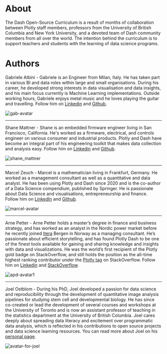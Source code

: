# About
The Dash Open-Source Curriculum is a result of months of collaboration between Plotly staff members, professors from the University of British Columbia and New York University, and a devoted team of Dash community members from all over the world. The intention behind the curriculum is to support teachers and students with the learning of data science programs. 

# Authors

Gabriele Albini - 
Gabriele is an Engineer from Milan, Italy. He has taken part in various BI and data roles within large and small organisations. During his career, he developed strong interests in data visualisation and data insights, and his main focus currently is Machine Learning implementations. Outside working hours, Gabriele enjoys metal music and he loves playing the guitar and travelling. Follow him on [Linkedin](https://www.linkedin.com/in/gabriele-albini-85100549/) and [Github](https://github.com/gabri-al). 

![gab-avatar](./about_files/GA_Avatar.png)

***

Shane Mattner -
Shane is an embedded firmware engineer living in San Francisco, California. He's worked as a firmware, electrical, and controls engineer on various consumer and industrial products. Plotly and Dash have become an integral part of his engineering toolkit that makes data collection and analysis easy. Follow him on [Linkedin](https://www.linkedin.com/in/shane-mattner-071b7941/) and [Github](https://github.com/shanemmattner).

![shane_mattner](./about_files/shane_mattner.jpeg)

***

Marcel Zeuch - 
Marcel is a mathematician living in Frankfurt, Germany.  He worked as a management consultant as well as a quantitative and data analyst. He has been using Plotly and Dash since 2020 and is the co-author of a Data Science compendium, published by Springer. He is passionate about Data Science and visualisations, entrepreneurship and finance. Follow him on [LinkedIn](https://de.linkedin.com/in/marcel-zeuch) and [Github](https://github.com/MarcelZeuch).

![marcel-avatar](./about_files/marcel-bio1.png)

***

Arne Petter - 
Arne Petter holds a master’s degree in finance and business strategy, and has worked as an analyst in the Nordic power market before he recently joined [Itera](https://www.itera.com/) Bergen in Norway as a managing consultant. He’s passionate about efficient storytelling, and has found Plotly Dash to be one of the finest tools available for gaining and sharing knowledge and insights with data and visualizations. He was the world’s first recipient of the Plotly gold badge on StackOverflow, and still holds the position as the all-time highest ranking contributor under the [Plotly tag](https://stackoverflow.com/tags/plotly/topusers) on StackOverflow. Follow him on [Linkedin](https://www.linkedin.com/in/arne-petter-drageset-459b608/) and [StackOverflow](https://stackoverflow.com/users/3437787/vestland).

![apd-avatar1](./about_files/apd2-res.png)

***

Joel Ostblom - 
During his PhD, Joel developed a passion for data science and reproducibility through the development of quantitative image analysis pipelines for studying stem cell and developmental biology. He has since co-created or lead the development of several courses and workshops at the University of Toronto and is now an assistant professor of teaching in the statistics department at the University of British Columbia. Joel cares deeply about spreading data literacy and excitement over programmatic data analysis, which is reflected in his contributions to open source projects and data science learning resources. You can read more about Joel on his [personal page](https://joelostblom.com/).

![avatar-for-joel](./about_files/avatar-joel1.png)
